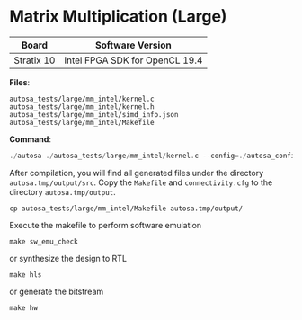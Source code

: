 # Matrix Multiplication (Large)

Board        | Software Version
-------------|-----------------
Stratix 10 | Intel FPGA SDK for OpenCL 19.4

__Files__:
```
autosa_tests/large/mm_intel/kernel.c
autosa_tests/large/mm_intel/kernel.h
autosa_tests/large/mm_intel/simd_info.json
autosa_tests/large/mm_intel/Makefile
```

__Command__:
```c
./autosa ./autosa_tests/large/mm_intel/kernel.c --config=./autosa_config/autosa_config.json --target=autosa_opencl --output-dir=./autosa.tmp/output --sa-sizes="{kernel[]->space_time[3];kernel[]->array_part[260,256,512];kernel[]->latency[20,16];kernel[]->simd[8]}" --simd-info=./autosa_tests/large/mm_intel/simd_info.json --host-serialize --loop-infinitize --double-buffer-style=0 --mem-port-map="{kernel[]->A[0];kernel[]->B[1];kernel[]->C[2]}"
```

After compilation, you will find all generated files under the directory `autosa.tmp/output/src`. Copy the `Makefile` and `connectivity.cfg` to the directory `autosa.tmp/output`.

```
cp autosa_tests/large/mm_intel/Makefile autosa.tmp/output/
```

Execute the makefile to perform software emulation
```
make sw_emu_check
```
or synthesize the design to RTL
```
make hls
```
or generate the bitstream
```
make hw
```